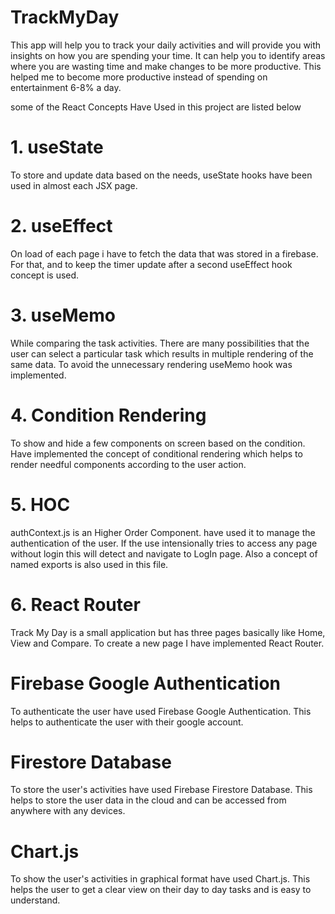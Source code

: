 # TrackMyDay
This app will help you to track your daily activities and will provide you with insights on how you are spending your time. It can help you to identify areas where you are wasting time and make changes to be more productive. This helped me to become more productive instead of spending on entertainment 6-8% a day.

some of the React Concepts Have Used in this project are listed below
# 1. useState
To store and update data based on the needs, useState hooks have been used in almost each JSX page.
# 2. useEffect
On load of each page i have to fetch the data that was stored in a firebase. For that, and to keep the timer update after a second useEffect hook concept is used.
# 3. useMemo
While comparing the task activities. There are many possibilities that the user can select a particular task which results in multiple rendering of the same data. To avoid the unnecessary rendering useMemo hook was implemented.
# 4. Condition Rendering 
To show and hide a few components on screen based on the condition. Have implemented the concept of conditional rendering which helps to render needful components according to the user action.
# 5. HOC 
authContext.js is an Higher Order Component. have used it to manage the authentication of the user. If the use intensionally tries to access any page without login this will detect and navigate to LogIn page. Also a concept of named exports is also used in this file.
# 6. React Router
Track My Day is a small application but has three pages basically like Home, View and Compare. To create a new page I have implemented React Router.


# Firebase Google Authentication
To authenticate the user have used Firebase Google Authentication. This helps to authenticate the user with their google account.
# Firestore Database
To store the user's activities have used Firebase Firestore Database. This helps to store the user data in the cloud and can be accessed from anywhere with any devices.

# Chart.js
To show the user's activities in graphical format have used Chart.js. This helps the user to get a clear view on their day to day tasks and is easy to understand.
